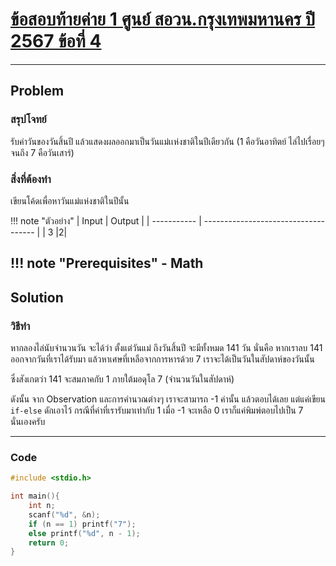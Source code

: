 # [ข้อสอบท้ายค่าย 1 ศูนย์ สอวน.กรุงเทพมหานคร ปี 2567 ข้อที่ 4](https://grader.gchan.moe/problemset/c1_bkk67_4)

---

## Problem

### สรุปโจทย์

รับค่าวันของวันสิ้นปี แล้วแสดงผลออกมาเป็นวันแม่เเห่งชาติในปีเดียวกัน (1 คือวันอาทิตย์ ไล่ไปเรื่อยๆจนถึง 7 คือวันเสาร์)

### สิ่งที่ต้องทำ

เขียนโค้ดเพื่อหาวันแม่แห่งชาติในปีนั้น

!!! note "ตัวอย่าง"
    | Input      | Output                          |
    | ----------- | ------------------------------------ |
    | 3       |2|

!!! note "Prerequisites"
    - Math
---

## Solution

### วิธีทำ

หากลองไล่นับจำนวนวัน จะได้ว่า ตั้งแต่วันแม่ ถึงวันสิ้นปี จะมีทั้งหมด 141 วัน นั่นคือ หากเราลบ 141 ออกจากวันที่เราได้รับมา แล้วหาเศษที่เหลือจากการหารด้วย 7 เราจะได้เป็นวันในสัปดาห์ของวันนั้น

ซึ่งสังเกตว่า 141 จะสมภาคกับ 1 ภายใต้มอดุโล 7 (จำนวนวันในสัปดาห์)

ดังนั้น จาก Observation และการคำนวณต่างๆ เราจะสามารถ -1 ค่านั้น แล้วตอบได้เลย แต่แค่เขียน `if-else` ดักเอาไว้ กรณีที่ค่าที่เรารับมาเท่ากับ 1 เมื่อ -1 จะเหลือ 0 เราก็แค่พิมพ์ตอบไปเป็น 7 นั่นเองครับ

---

### Code

```cpp title="miss_mom.c"
#include <stdio.h>

int main(){
    int n;
    scanf("%d", &n);
    if (n == 1) printf("7");
    else printf("%d", n - 1);
    return 0;
}
```
